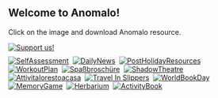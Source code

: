 <h2>Welcome to Anomalo!</h2>
<p>Click on the image and download Anomalo resource.</p>
<a href="https://www.paypal.com/cgi-bin/webscr?cmd=_s-xclick&hosted_button_id=C7RDUMHNRMR28&source=url" target="_blank" rel="noopener noreferrer"><img src="/img/Donate_175px.jpg" alt="Support us!" style="padding-bottom:10px;"/></a><br />
<!-- Posts go here -->
<!-- Row 1 -->
<a href="https://bit.ly/anomaloselfassessment" target="_blank" rel="noopener noreferrer"><img src="/img/EN_SelfAssessment_350px.jpg" alt="SelfAssessment"/></a>&nbsp;
<a href="https://bit.ly/anomalodailynews" target="_blank" rel="noopener noreferrer"><img src="/img/EN_DailyNews_350px.jpg" alt="DailyNews"/></a>&nbsp;
<a href="https://bit.ly/anomalopostholiday" target="_blank" rel="noopener noreferrer"><img src="/img/EN_PostHoliday_350px.jpg" alt="PostHolidayResources"/></a><br />
<!-- Row 2 -->
<a href="https://bit.ly/anomaloworkout" target="_blank" rel="noopener noreferrer"><img src="/img/EN_Workoutplan_350px.jpg" alt="WorkoutPlan"/></a>&nbsp;
<a href="https://bit.ly/anomalospaßbroschüre" target="_blank" rel="noopener noreferrer"><img src="/img/EN_GermanTranslation_350px.jpg" alt="Spaßbroschüre"/></a>&nbsp;
<a href="https://bit.ly/anomalotheatre" target="_blank" rel="noopener noreferrer"><img src="/img/EN_Theatre_350px.jpg" alt="ShadowTheatre"/></a><br />
<!-- Row 3 -->
<a href="https://bit.ly/attivitaIorestoacasa" target="_blank" rel="noopener noreferrer"><img src="/img/EN_Italijanski Prevod_350px.jpg" alt="AttivitaIorestoacasa"/></a>&nbsp;
<a href="https://bit.ly/anomaloinslippers" target="_blank" rel="noopener noreferrer"><img src="/img/EN_TravelInSlippers_350px.jpg" alt="Travel In Slippers"/></a>&nbsp;
<a href="https://bit.ly/anomalobookday" target="_blank" rel="noopener noreferrer"><img src="/img/EN_WorldBookDay_350px.jpg" alt="WorldBookDay"/></a><br />
<!-- Row 3 -->
<a href="https://bit.ly/anomalomemorygame" target="_blank" rel="noopener noreferrer"><img src="/img/EN_Memory_350px.jpg" alt="MemoryGame"/></a>&nbsp;
<a href="https://bit.ly/anomaloherbarium" target="_blank" rel="noopener noreferrer"><img src="/img/EN_Herbarium_350px.jpg" alt="Herbarium"/></a>&nbsp;
<a href="https://bit.ly/anomaloactivitybook" target="_blank" rel="noopener noreferrer"><img src="/img/SAHActivityBook_350px.jpg" alt="ActivityBook"/></a>
